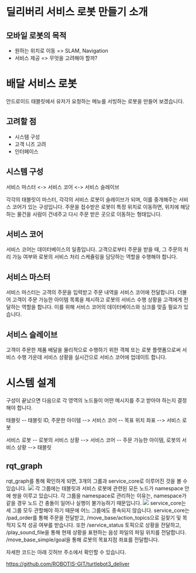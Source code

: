# 딜리버리 서비스 로봇 만들기 소개
## 모바일 로봇의 목적
- 원하는 위치로 이동 => SLAM, Navigation
- 서비스 제공 => 무엇을 고려해야 할까?
# 배달 서비스 로봇
안드로이드 태블릿에서 유저가 요청하는 메뉴를 서빙하는 로봇을 만들어 보겠습니다.
## 고려할 점
- 시스템 구성
- 고객 니즈 고려
- 인터페이스
## 시스템 구성
서비스 마스터 <-> 서비스 코어 <-> 서비스 슬레이브

각각의 태블릿이 마스터, 각각의 서비스 로봇이 슬레이브가 되며, 이를 중개해주는 서비스 코어가 있는 구성입니다. 주문을 접수받은 로봇이 특정 위치로 이동하면, 위치에 해당하는 물건을 사람이 건네주고 다시 주문 받은 곳으로 이동하는 형태입니다.
## 서비스 코어
서비스 코어는 데이터베이스의 일종입니다. 고객으로부터 주문을 받을 때, 그 주문의 처리 가능 여부와 로봇의 서비스 처리 스케쥴링을 담당하는 역할을 수행해야 합니다.
## 서비스 마스터
서비스 마스터는 고객의 주문을 입력받고 주문 내역을 서비스 코어에 전달합니다. 더불어 고객이 주문 가능한 아이템 목록을 제시하고 로봇의 서비스 수행 상황을 고객에게 전달하는 역할을 합니다. 이를 위해 서비스 코어의 데이터베이스와 싱크를 맞출 필요가 있습니다.
## 서비스 슬레이브
고객이 주문한 제품 배달을 물리적으로 수행하기 위한 객체 또는 로봇 플랫폼으로써 서비스 수행 가운데 서비스 상황을 실시간으로 서비스 코어에 업데이트 합니다.
# 시스템 설계
구성이 끝났으면 다음으로 각 영역의 노드들이 어떤 메시지를 주고 받아야 하는지 결정해야 합니다.

태블릿 -- 태블릿 ID, 주문한 아이템 --> 서비스 코어 -- 목표 위치 좌표 --> 서비스 로봇

서비스 로봇 -- 로봇의 서비스 상황 --> 서비스 코어 -- 주문 가능한 아이템, 로봇의 서비스 상황 --> 태블릿
## rqt_graph
rqt_graph를 통해 확인하게 되면, 3개의 그룹과 service_core로 이루어진 것을 볼 수 있습니다.
![](https://img1.daumcdn.net/thumb/R1280x0/?scode=mtistory2&fname=https%3A%2F%2Fk.kakaocdn.net%2Fdn%2FKVGQk%2FbtqFHqYCnlO%2Fyv5WUepgKDERwxFsRZwGC0%2Fimg.png)
각 그룹에는 태블릿과 서비스 로봇에 관련된 모든 노드가 namespace 안에 쌍을 이루고 있습니다. 각 그룹을 namespace로 관리하는 이유는, namespace가 같을 경우 노드 간 충돌이 일어나 실행이 불가능하기 때문입니다.
![](https://img1.daumcdn.net/thumb/R1280x0/?scode=mtistory2&fname=https%3A%2F%2Fk.kakaocdn.net%2Fdn%2FyOMbM%2FbtqFDxZqVcv%2FF9mIa8aYymWdYeZBQrZeLk%2Fimg.png)
service_core는 세 그룹 모두 관할해야 하기 때문에 어느 그룹에도 종속되지 않습니다. service_core는 /pad_order를 통해 주문을 전달받고, /move_base/action_topics으로 길찾기 및 목적지 도착 성공 여부를 받습니다. 또한 /service_status 토픽으로 상황을 전달하고, /play_sound_file을 통해 현재 상황을 표현하는 음성 파일의 파일 위치를 전달합니다. /move_base_simple/goal을 통해 로봇의 목표지점 좌표를 전달합니다.

자세한 코드는 아래 깃허브 주소에서 확인할 수 있습니다.

https://github.com/ROBOTIS-GIT/turtlebot3_deliver
